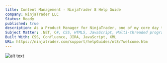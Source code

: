 ```yaml
---
title: Content Management - NinjaTrader 8 Help Guide
company: NinjaTrader LLC
Status: Ready
published: true
description: As a Product Manager for NinjaTrader, one of my core day to day responsibilities was maintaining the online help content aimed at an audience of both financial day traders and C# developers.
Subject Matter: .NET, C#, CSS, HTML5, JavaScript, Multi-threaded programming, NinjaScript, WPF
Built With: CSS, Confluence, JIRA, JavaScript, XML
URL: https://ninjatrader.com/support/helpGuides/nt8/?welcome.htm
---
```


![alt text](../../static/work/images/contentmgmt.png)
